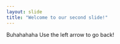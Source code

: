 ```yaml
---
layout: slide
title: "Welcome to our second slide!"
---
```

Buhahahaha
Use the left arrow to go back!
